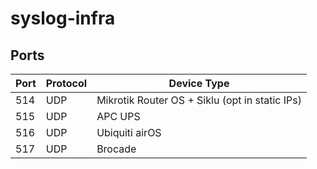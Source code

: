 # syslog-infra

## Ports

| Port        | Protocol           | Device Type |
| ------------- | ------------- | ------------- |
| 514 | UDP | Mikrotik Router OS + Siklu (opt in static IPs) |
| 515 | UDP | APC UPS |
| 516 | UDP | Ubiquiti airOS |
| 517 | UDP | Brocade |

